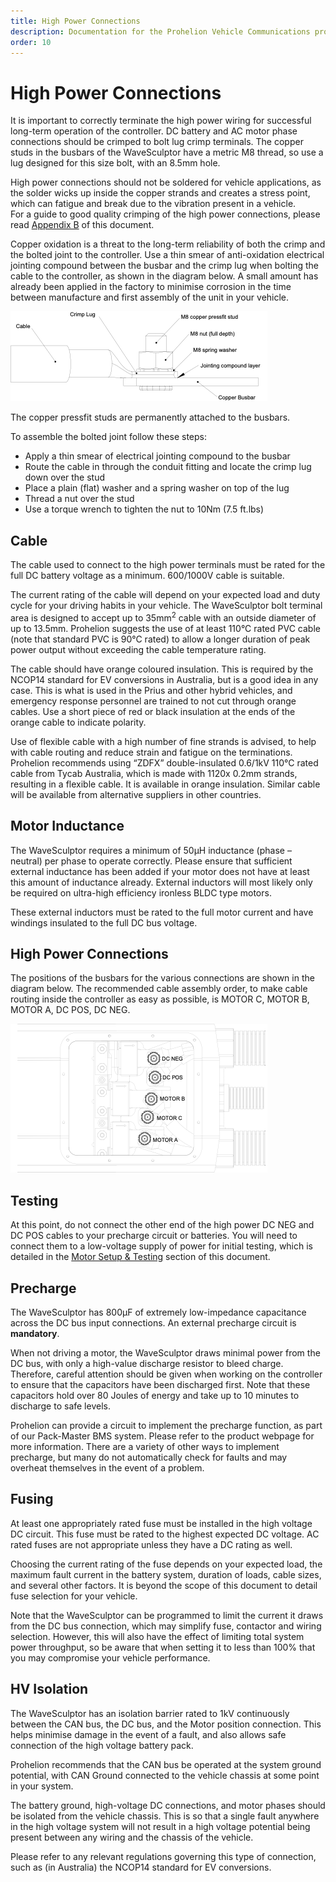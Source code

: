 ```yaml
---
title: High Power Connections
description: Documentation for the Prohelion Vehicle Communications protocol
order: 10
---
```


# High Power Connections

It is important to correctly terminate the high power wiring for successful long-term operation of the controller.  DC battery and AC motor phase connections should be crimped to bolt lug crimp terminals.  The copper studs in the busbars of the WaveSculptor have a metric M8 thread, so use a lug designed for this size bolt, with an 8.5mm hole.  

High power connections should not be soldered for vehicle applications, as the solder wicks up inside the copper strands and creates a stress point, which can fatigue and break due to the vibration present in a vehicle.  
For a guide to good quality crimping of the high power connections, please read [Appendix B](80_Appendix_B.md) of this document.

Copper oxidation is a threat to the long-term reliability of both the crimp and the bolted joint to the controller.  Use a thin smear of anti-oxidation electrical jointing compound between the busbar and the crimp lug when bolting the cable to the controller, as shown in the diagram below.  A small amount has already been applied in the factory to minimise corrosion in the time between manufacture and first assembly of the unit in your vehicle.

![copper oxidation diagram](images/high_power_connections1.png)

The copper pressfit studs are permanently attached to the busbars.  

To assemble the bolted joint follow these steps:

*   Apply a thin smear of electrical jointing compound to the busbar
*   Route the cable in through the conduit fitting and locate the crimp lug down over the stud
*   Place a plain (flat) washer and a spring washer on top of the lug
*   Thread a nut over the stud
*   Use a torque wrench to tighten the nut to 10Nm (7.5 ft.lbs)

## Cable 

The cable used to connect to the high power terminals must be rated for the full DC battery voltage as a minimum.  600/1000V cable is suitable.

The current rating of the cable will depend on your expected load and duty cycle for your driving habits in your vehicle.  The WaveSculptor bolt terminal area is designed to accept up to 35mm<sup>2</sup> cable with an outside diameter of up to 13.5mm.  Prohelion suggests the use of at least 110°C rated PVC cable (note that standard PVC is 90°C rated) to allow a longer duration of peak power output without exceeding the cable temperature rating.  

The cable should have orange coloured insulation.  This is required by the NCOP14 standard for EV conversions in Australia, but is a good idea in any case.  This is what is used in the Prius and other hybrid vehicles, and emergency response personnel are trained to not cut through orange cables.  Use a short piece of red or black insulation at the ends of the orange cable to indicate polarity.

Use of flexible cable with a high number of fine strands is advised, to help with cable routing and reduce strain and fatigue on the terminations.  Prohelion recommends using “ZDFX” double-insulated 0.6/1kV 110°C rated cable from Tycab Australia, which is made with 1120x 0.2mm strands, resulting in a flexible cable.  It is available in orange insulation.  Similar cable will be available from alternative suppliers in other countries.

## Motor Inductance

The WaveSculptor requires a minimum of 50µH inductance (phase – neutral) per phase to operate correctly. Please ensure that sufficient external inductance has been added if your motor does not have at least this amount of inductance already.  External inductors will most likely only be required on ultra-high efficiency ironless BLDC type motors.

These external inductors must be rated to the full motor current and have windings insulated to the full DC bus voltage.

## High Power Connections

The positions of the busbars for the various connections are shown in the diagram below.  The recommended cable assembly order, to make cable routing inside the controller as easy as possible, is MOTOR C, MOTOR B, MOTOR A, DC POS, DC NEG.

![busbars position](images/high_power_connections2.png)


## Testing

At this point, do not connect the other end of the high power DC NEG and DC POS cables to your precharge circuit or batteries.  You will need to connect them to a low-voltage supply of power for initial testing, which is detailed in the [Motor Setup & Testing](60_Motor_Setup_And_Testing.md) section of this document.

## Precharge

The WaveSculptor has 800µF of extremely low-impedance capacitance across the DC bus input connections. An external precharge circuit is __mandatory__.

When not driving a motor, the WaveSculptor draws minimal power from the DC bus, with only a high-value discharge resistor to bleed charge. Therefore, careful attention should be given when working on the controller to ensure that the capacitors have been discharged first.  Note that these capacitors hold over 80 Joules of energy and take up to 10 minutes to discharge to safe levels.

Prohelion can provide a circuit to implement the precharge function, as part of our Pack-Master BMS system.  Please refer to the product webpage for more information.  There are a variety of other ways to implement precharge, but many do not automatically check for faults and may overheat themselves in the event of a problem.

## Fusing

At least one appropriately rated fuse must be installed in the high voltage DC circuit.  This fuse must be rated to the highest expected DC voltage.  AC rated fuses are not appropriate unless they have a DC rating as well.  

Choosing the current rating of the fuse depends on your expected load, the maximum fault current in the battery system, duration of loads, cable sizes, and several other factors.  It is beyond the scope of this document to detail fuse selection for your vehicle.

Note that the WaveSculptor can be programmed to limit the current it draws from the DC bus connection, which may simplify fuse, contactor and wiring selection. However, this will also have the effect of limiting total system power throughput, so be aware that when setting it to less than 100% that you may compromise your vehicle performance.

## HV Isolation

The WaveSculptor has an isolation barrier rated to 1kV continuously between the CAN bus, the DC bus, and the Motor position connection. This helps minimise damage in the event of a fault, and also allows safe connection of the high voltage battery pack.

Prohelion recommends that the CAN bus be operated at the system ground potential, with CAN Ground connected to the vehicle chassis at some point in your system.

The battery ground, high-voltage DC connections, and motor phases should be isolated from the vehicle chassis. This is so that a single fault anywhere in the high voltage system will not result in a high voltage potential being present between any wiring and the chassis of the vehicle.

Please refer to any relevant regulations governing this type of connection, such as (in Australia) the NCOP14 standard for EV conversions.








